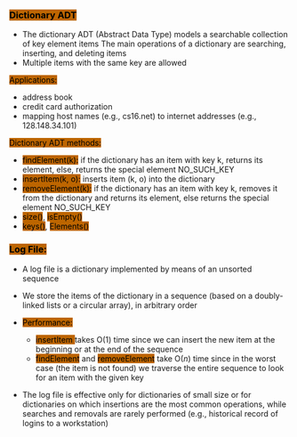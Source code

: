### <mark style="background: #BD6500;">Dictionary ADT</mark>

- The dictionary ADT (Abstract Data Type) models a searchable collection of key element items The main operations of a dictionary are searching, inserting, and deleting items
- Multiple items with the same key are allowed
 

<mark style="background: #BD6500;">Applications:</mark>
- address book
- credit card authorization
- mapping host names (e.g., cs16.net) to internet addresses (e.g., 128.148.34.101)

<mark style="background: #BD6500;">Dictionary ADT methods:</mark>
- <mark style="background: #BD6500;">findElement(k):</mark> if the dictionary has an item with key k, returns its element, else, returns the special element NO_SUCH_KEY
- <mark style="background: #BD6500;"> insertItem(k, o):</mark> inserts item (k, o) into the dictionary
- <mark style="background: #BD6500;">removeElement(k):</mark> if the dictionary has an item with key k, removes it from the dictionary and returns its element, else returns the special element NO_SUCH_KEY
- <mark style="background: #BD6500;">size()</mark>, <mark style="background: #BD6500;">isEmpty()</mark>
- <mark style="background: #BD6500;">keys()</mark>, <mark style="background: #BD6500;">Elements()</mark>

### <mark style="background: #BD6500;">Log File:</mark>

- A log file is a dictionary implemented by means of an unsorted sequence
- We store the items of the dictionary in a sequence (based on a doubly-linked lists or a circular array), in arbitrary order

- <mark style="background: #BD6500;">Performance:</mark>
	- <mark style="background: #BD6500;"> insertItem </mark> takes O(1) time since we can insert the new item at the beginning or at the end of the sequence
	- <mark style="background: #BD6500;">findElement</mark> and <mark style="background: #BD6500;">removeElement</mark> take O(*n*) time since in the worst case (the item is not found) we traverse the entire sequence to look for an item with the given key

- The log file is effective only for dictionaries of small size or for dictionaries on which insertions are the most common operations, while searches and removals are rarely performed (e.g., historical record of logins to a workstation)
